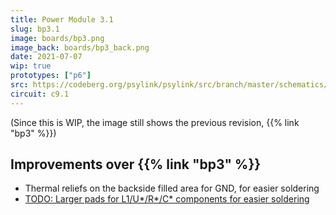 ```yaml
---
title: Power Module 3.1
slug: bp3.1
image: boards/bp3.png
image_back: boards/bp3_back.png
date: 2021-07-07
wip: true
prototypes: ["p6"]
src: https://codeberg.org/psylink/psylink/src/branch/master/schematics/bp3.1.kicad_pcb
circuit: c9.1
---
```


(Since this is WIP, the image still shows the previous revision, {{% link "bp3" %}})

## Improvements over {{% link "bp3" %}}

- Thermal reliefs on the backside filled area for GND, for easier soldering
- [TODO: Larger pads for L1/U*/R*/C* components for easier soldering](https://codeberg.org/psylink/psylink/issues/8)
